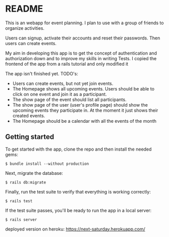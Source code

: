 # README

This is an webapp for event planning. I plan to use with a group of friends to organize activities.

Users can signup, activate their accounts and reset their passwords. Then users can create events.

My aim in developing this app is to get the concept of authentication and authorization down and to improve my skills in writing Tests.
I copied the frontend of the app from a rails tutorial and only modified it

The app isn't finished yet. 
TODO's:

- Users can create events, but not yet join events.
- The Homepage shows all upcoming events. Users should be able to click on one    event and join it as a participant. 
- The show page of the event should list all participants.
- The show page of the user (user's profile page) should show the upcoming        events they participate in. At the moment it just shows their created events.
- The Homepage should be a calendar with all the events of the month



## Getting started

To get started with the app, clone the repo and then install the needed gems:

```
$ bundle install --without production
```

Next, migrate the database:

```
$ rails db:migrate
```

Finally, run the test suite to verify that everything is working correctly:

```
$ rails test
```

If the test suite passes, you'll be ready to run the app in a local server:

```
$ rails server
```

deployed version on heroku: https://next-saturday.herokuapp.com/